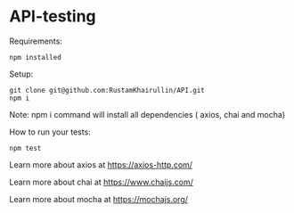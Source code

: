# API-testing
Requirements:

    npm installed

Setup:

    git clone git@github.com:RustamKhairullin/API.git
    npm i     
Note: npm i command will install all dependencies ( axios, chai and mocha)

How to run your tests:

    npm test

Learn more about axios at https://axios-http.com/                                                                                                                         

Learn more about chai at https://www.chaijs.com/

Learn more about mocha at https://mochajs.org/

